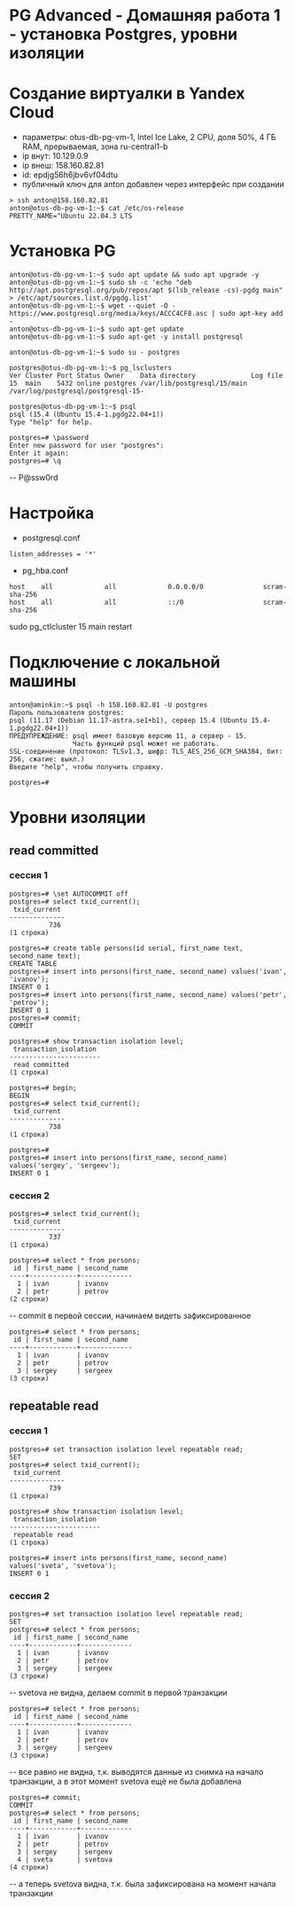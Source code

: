 # PG Advanced - Домашняя работа 1 - установка Postgres, уровни изоляции

# Создание виртуалки в Yandex Cloud

- параметры: otus-db-pg-vm-1, Intel Ice Lake, 2 CPU, доля 50%, 4 ГБ RAM, прерываемая, зона ru-central1-b
- ip внут: 10.129.0.9
- ip внеш: 158.160.82.81
- id: epdjg56h6jbv6vf04dtu
- публичный ключ для anton добавлен через интерфейс при создании

```
> ssh anton@158.160.82.81
anton@otus-db-pg-vm-1:~$ cat /etc/os-release
PRETTY_NAME="Ubuntu 22.04.3 LTS
```

# Установка PG

```
anton@otus-db-pg-vm-1:~$ sudo apt update && sudo apt upgrade -y
anton@otus-db-pg-vm-1:~$ sudo sh -c 'echo "deb http://apt.postgresql.org/pub/repos/apt $(lsb_release -cs)-pgdg main" > /etc/apt/sources.list.d/pgdg.list'
anton@otus-db-pg-vm-1:~$ wget --quiet -O - https://www.postgresql.org/media/keys/ACCC4CF8.asc | sudo apt-key add -
anton@otus-db-pg-vm-1:~$ sudo apt-get update
anton@otus-db-pg-vm-1:~$ sudo apt-get -y install postgresql

anton@otus-db-pg-vm-1:~$ sudo su - postgres

postgres@otus-db-pg-vm-1:~$ pg_lsclusters
Ver Cluster Port Status Owner    Data directory              Log file
15  main    5432 online postgres /var/lib/postgresql/15/main /var/log/postgresql/postgresql-15-

postgres@otus-db-pg-vm-1:~$ psql
psql (15.4 (Ubuntu 15.4-1.pgdg22.04+1))
Type "help" for help.

postgres=# \password
Enter new password for user "postgres": 
Enter it again: 
postgres=# \q
```

-- P@ssw0rd

# Настройка

- postgresql.conf

```
listen_addresses = '*'
```

- pg_hba.conf

```
host    all             all             0.0.0.0/0               scram-sha-256
host    all             all             ::/0                    scram-sha-256
```

sudo pg_ctlcluster 15 main restart

# Подключение с локальной машины

```
anton@aminkin:~$ psql -h 158.160.82.81 -U postgres
Пароль пользователя postgres: 
psql (11.17 (Debian 11.17-astra.se1+b1), сервер 15.4 (Ubuntu 15.4-1.pgdg22.04+1))
ПРЕДУПРЕЖДЕНИЕ: psql имеет базовую версию 11, а сервер - 15.
                Часть функций psql может не работать.
SSL-соединение (протокол: TLSv1.3, шифр: TLS_AES_256_GCM_SHA384, бит: 256, сжатие: выкл.)
Введите "help", чтобы получить справку.

postgres=#
```

# Уровни изоляции

## read committed

### сессия 1

```
postgres=# \set AUTOCOMMIT off
postgres=# select txid_current();
 txid_current 
--------------
          736
(1 строка)

postgres=# create table persons(id serial, first_name text, second_name text);
CREATE TABLE
postgres=# insert into persons(first_name, second_name) values('ivan', 'ivanov');
INSERT 0 1
postgres=# insert into persons(first_name, second_name) values('petr', 'petrov');
INSERT 0 1
postgres=# commit;
COMMIT

postgres=# show transaction isolation level;
 transaction_isolation 
-----------------------
 read committed
(1 строка)

postgres=# begin;
BEGIN
postgres=# select txid_current();
 txid_current 
--------------
          738
(1 строка)

postgres=# 
postgres=# insert into persons(first_name, second_name) values('sergey', 'sergeev');
INSERT 0 1
```

### сессия 2

```
postgres=# select txid_current();
 txid_current 
--------------
          737
(1 строка)

postgres=# select * from persons;
 id | first_name | second_name 
----+------------+-------------
  1 | ivan       | ivanov
  2 | petr       | petrov
(2 строки)
```

-- commit в первой сессии, начинаем видеть зафиксированное

```
postgres=# select * from persons;
 id | first_name | second_name 
----+------------+-------------
  1 | ivan       | ivanov
  2 | petr       | petrov
  3 | sergey     | sergeev
(3 строки)
```

## repeatable read

### сессия 1

```
postgres=# set transaction isolation level repeatable read;
SET
postgres=# select txid_current();
 txid_current 
--------------
          739
(1 строка)

postgres=# show transaction isolation level;
 transaction_isolation 
-----------------------
 repeatable read
(1 строка)

postgres=# insert into persons(first_name, second_name) values('sveta', 'svetova');
INSERT 0 1
```

### сессия 2

```
postgres=# set transaction isolation level repeatable read;
SET
postgres=# select * from persons;
 id | first_name | second_name 
----+------------+-------------
  1 | ivan       | ivanov
  2 | petr       | petrov
  3 | sergey     | sergeev
(3 строки)
```

-- svetova не видна, делаем commit в первой транзакции

```
postgres=# select * from persons;
 id | first_name | second_name 
----+------------+-------------
  1 | ivan       | ivanov
  2 | petr       | petrov
  3 | sergey     | sergeev
(3 строки)
```

-- все равно не видна, т.к. выводятся данные из снимка на начало транзакции, а в этот момент svetova ещё не была добавлена

```
postgres=# commit;
COMMIT
postgres=# select * from persons;
 id | first_name | second_name 
----+------------+-------------
  1 | ivan       | ivanov
  2 | petr       | petrov
  3 | sergey     | sergeev
  4 | sveta      | svetova
(4 строки)
```

-- а теперь svetova видна, т.к. была зафиксирована на момент начала транзакции